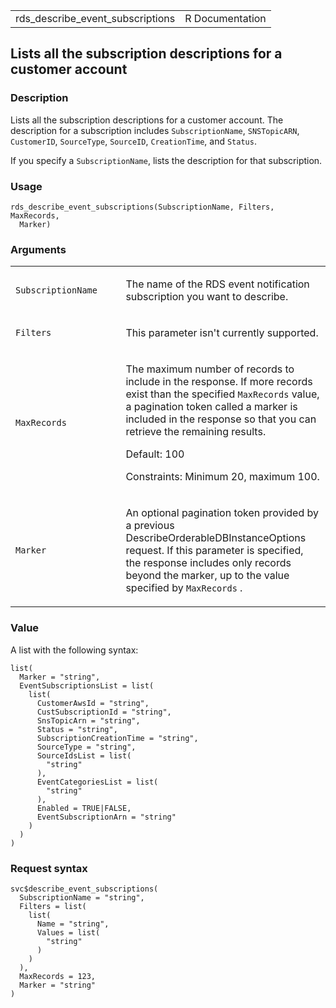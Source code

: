 <table style="width: 100%;">
<tbody>
<tr class="odd">
<td>rds_describe_event_subscriptions</td>
<td style="text-align: right;">R Documentation</td>
</tr>
</tbody>
</table>

## Lists all the subscription descriptions for a customer account

### Description

Lists all the subscription descriptions for a customer account. The
description for a subscription includes `SubscriptionName`,
`SNSTopicARN`, `CustomerID`, `SourceType`, `SourceID`, `CreationTime`,
and `Status`.

If you specify a `SubscriptionName`, lists the description for that
subscription.

### Usage

    rds_describe_event_subscriptions(SubscriptionName, Filters, MaxRecords,
      Marker)

### Arguments

<table>
<colgroup>
<col style="width: 35%" />
<col style="width: 65%" />
</colgroup>
<tbody>
<tr class="odd">
<td><code
id="rds_describe_event_subscriptions_:_SubscriptionName">SubscriptionName</code></td>
<td><p>The name of the RDS event notification subscription you want to
describe.</p></td>
</tr>
<tr class="even">
<td><code
id="rds_describe_event_subscriptions_:_Filters">Filters</code></td>
<td><p>This parameter isn't currently supported.</p></td>
</tr>
<tr class="odd">
<td><code
id="rds_describe_event_subscriptions_:_MaxRecords">MaxRecords</code></td>
<td><p>The maximum number of records to include in the response. If more
records exist than the specified <code>MaxRecords</code> value, a
pagination token called a marker is included in the response so that you
can retrieve the remaining results.</p>
<p>Default: 100</p>
<p>Constraints: Minimum 20, maximum 100.</p></td>
</tr>
<tr class="even">
<td><code
id="rds_describe_event_subscriptions_:_Marker">Marker</code></td>
<td><p>An optional pagination token provided by a previous
DescribeOrderableDBInstanceOptions request. If this parameter is
specified, the response includes only records beyond the marker, up to
the value specified by <code>MaxRecords</code> .</p></td>
</tr>
</tbody>
</table>

### Value

A list with the following syntax:

    list(
      Marker = "string",
      EventSubscriptionsList = list(
        list(
          CustomerAwsId = "string",
          CustSubscriptionId = "string",
          SnsTopicArn = "string",
          Status = "string",
          SubscriptionCreationTime = "string",
          SourceType = "string",
          SourceIdsList = list(
            "string"
          ),
          EventCategoriesList = list(
            "string"
          ),
          Enabled = TRUE|FALSE,
          EventSubscriptionArn = "string"
        )
      )
    )

### Request syntax

    svc$describe_event_subscriptions(
      SubscriptionName = "string",
      Filters = list(
        list(
          Name = "string",
          Values = list(
            "string"
          )
        )
      ),
      MaxRecords = 123,
      Marker = "string"
    )
